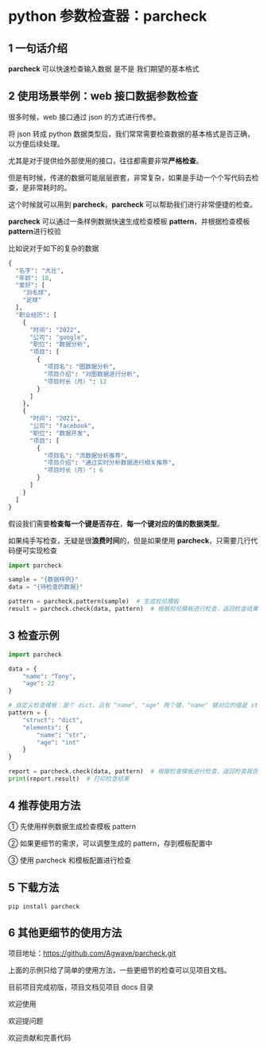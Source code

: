 # python 参数检查器：parcheck

## 1 一句话介绍

**parcheck** 可以快速检查输入数据 是不是 我们期望的基本格式

## 2 使用场景举例：web 接口数据参数检查

很多时候，web 接口通过 json 的方式进行传参。

将 json 转成 python 数据类型后，我们常常需要检查数据的基本格式是否正确，以方便后续处理。

尤其是对于提供给外部使用的接口，往往都需要非常**严格检查**。

但是有时候，传递的数据可能层层嵌套，非常复杂，如果是手动一个个写代码去检查，是非常耗时的。

这个时候就可以用到 **parcheck**，**parcheck** 可以帮助我们进行非常便捷的检查。

**parcheck** 可以通过一条样例数据快速生成检查模板 **pattern**，并根据检查模板 **pattern**进行校验

比如说对于如下的复杂的数据

```python
{
  "名字": "大壮",
  "年龄": 18,
  "爱好": [
    "羽毛球",
    "足球"
  ],
  "职业经历": [
    {
      "时间": "2022",
      "公司": "google",
      "职位": "数据分析",
      "项目": [
        {
          "项目名": "图数据分析",
          "项目介绍": "对图数据进行分析",
          "项目时长（月）": 12
        }
      ]
    },
    {
      "时间": "2021",
      "公司": "facebook",
      "职位": "数据开发",
      "项目": [
        {
          "项目名": "流数据分析推荐",
          "项目介绍": "通过实时分析数据进行相关推荐",
          "项目时长（月）": 6
        }
      ]
    }
  ]
}
```

假设我们需要**检查每一个键是否存在**，**每一个键对应的值的数据类型**。

如果纯手写检查，无疑是很**浪费时间**的，但是如果使用 **parcheck**，只需要几行代码便可实现检查

```python
import parcheck

sample = "{数据样例}"
data = "{待检查的数据}"

pattern = parcheck.pattern(sample)  # 生成校验模板
result = parcheck.check(data, pattern)  # 根据校验模板进行检查，返回检查结果
```

## 3 检查示例

```python
import parcheck

data = {
	"name": "Tony",
    "age": 22
}

# 自定义检查模板：是个 dict，且有 "name", "age" 两个键，"name" 键对应的值是 str，"age" 键对应的值是 int
pattern = {
    "struct": "dict",
    "elements": {
        "name": "str",
        "age": "int"
    }
}

report = parcheck.check(data, pattern)  # 根据检查模板进行检查，返回检查报告
print(report.result)  # 打印检查结果
```

## 4 推荐使用方法

① 先使用样例数据生成检查模板 pattern

② 如果更细节的需求，可以调整生成的 pattern，存到模板配置中

③ 使用 parcheck 和模板配置进行检查

## 5 下载方法

```shell
pip install parcheck
```

## 6 其他更细节的使用方法


项目地址：https://github.com/Agwave/parcheck.git

上面的示例只给了简单的使用方法，一些更细节的检查可以见项目文档。

目前项目完成初版，项目文档见项目 docs 目录

欢迎使用

欢迎提问题

欢迎贡献和完善代码
